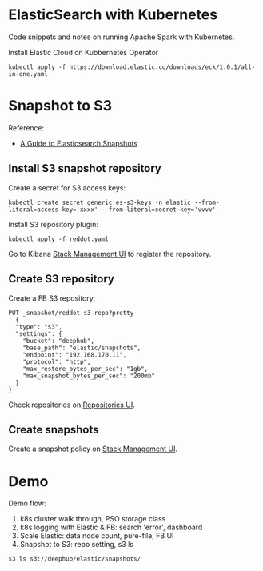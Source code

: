 ElasticSearch with Kubernetes
=============================

Code snippets and notes on running Apache Spark with Kubernetes.

Install Elastic Cloud on Kubbernetes Operator
```
kubectl apply -f https://download.elastic.co/downloads/eck/1.0.1/all-in-one.yaml
```

# Snapshot to S3
Reference:
* [A Guide to Elasticsearch Snapshots](https://joshua-robinson.medium.com/a-guide-to-elasticsearch-snapshots-565017630638)

## Install S3 snapshot repository

Create a secret for S3 access keys:
```
kubectl create secret generic es-s3-keys -n elastic --from-literal=access-key='xxxx' --from-literal=secret-key='vvvv'
```

Install S3 repository plugin:
```
kubectl apply -f reddot.yaml
```

Go to Kibana [Stack Management UI](https://kibana.purestorage.int:16444/app/kibana#/management/elasticsearch/snapshot_restore/add_repository) to register the repository.

## Create S3 repository
Create a FB S3 repository:
```
PUT _snapshot/reddot-s3-repo?pretty
  {
  "type": "s3",
  "settings": {
    "bucket": "deephub",
    "base_path": "elastic/snapshots",
    "endpoint": "192.168.170.11",
    "protocol": "http",
    "max_restore_bytes_per_sec": "1gb",
    "max_snapshot_bytes_per_sec": "200mb"
  }
}
```

Check repositories on [Repositories UI](https://kibana.purestorage.int:16444/app/kibana#/management/elasticsearch/snapshot_restore/repositories).

## Create snapshots
Create a snapshot policy on [Stack Management UI](https://kibana.purestorage.int:16444/app/kibana#/management/elasticsearch/snapshot_restore/policies).


# Demo
Demo flow:
1. k8s cluster walk through, PSO storage class
2. k8s logging with Elastic & FB: search 'error', dashboard
3. Scale Elastic: data node count, pure-file, FB UI
4. Snapshot to S3: repo setting, s3 ls

```
s3 ls s3://deephub/elastic/snapshots/
```
